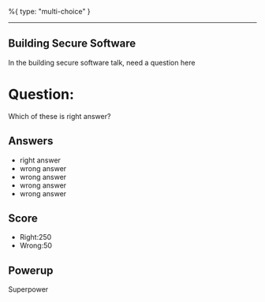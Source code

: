%{
 type: "multi-choice"
}

---
## Building Secure Software

In the building secure software talk,
need a question here

# Question:
Which of these is right answer?

## Answers
- right answer
- wrong answer
- wrong answer
- wrong answer
- wrong answer

## Score
- Right:250
- Wrong:50

## Powerup
Superpower
